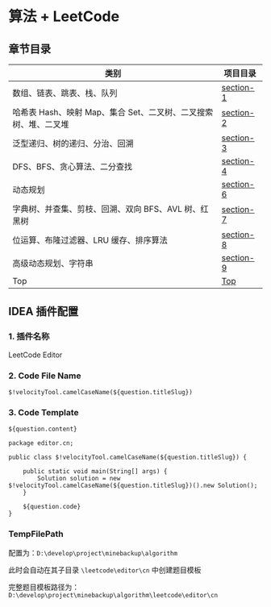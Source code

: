 # 算法 + LeetCode

## 章节目录

| 类别                                                            | 项目目录           |
| --------------------------------------------------------------- | ------------------ |
| 数组、链表、跳表、栈、队列                                      | [section-1](section-1) |
| 哈希表 Hash、映射 Map、集合 Set、二叉树、二叉搜索树、堆、二叉堆 | [section-2](section-2) |
| 泛型递归、树的递归、分治、回溯                                  | [section-3](section-3) |
| DFS、BFS、贪心算法、二分查找                                    | [section-4](section-4) |
| 动态规划                                                        | [section-6](section-6) |
| 字典树、并查集、剪枝、回溯、双向 BFS、AVL 树、红黑树            | [section-7](section-7) |
| 位运算、布隆过滤器、LRU 缓存、排序算法                          | [section-8](section-8) |
| 高级动态规划、字符串                                            | [section-9](section-9) |
| Top                                            | [Top](top) |

## IDEA 插件配置

### 1. 插件名称
LeetCode Editor

### 2. Code File Name

```
$!velocityTool.camelCaseName(${question.titleSlug})
```

### 3. Code Template

```
${question.content}
  
package editor.cn;

public class $!velocityTool.camelCaseName(${question.titleSlug}) {

    public static void main(String[] args) {
        Solution solution = new $!velocityTool.camelCaseName(${question.titleSlug})().new Solution();
    }
    
    ${question.code}
}
```

### TempFilePath

配置为：`D:\develop\project\minebackup\algorithm`

此时会自动在其子目录 `\leetcode\editor\cn` 中创建题目模板

完整题目模板路径为：`D:\develop\project\minebackup\algorithm\leetcode\editor\cn`